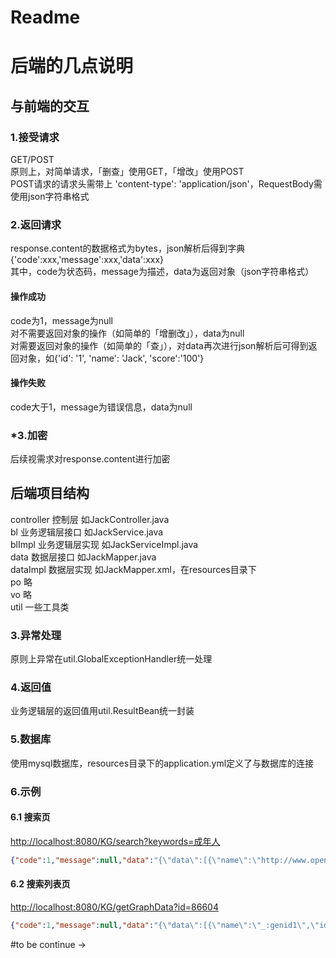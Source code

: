 # Readme
# 后端的几点说明

## 与前端的交互
### 1.接受请求
GET/POST   
原则上，对简单请求，「删查」使用GET，「增改」使用POST  
POST请求的请求头需带上 'content-type': 'application/json'，RequestBody需使用json字符串格式  
### 2.返回请求
response.content的数据格式为bytes，json解析后得到字典  
{'code':xxx,'message':xxx,'data':xxx}  
其中，code为状态码，message为描述，data为返回对象（json字符串格式）  
#### 操作成功
code为1，message为null  
对不需要返回对象的操作（如简单的「增删改」），data为null  
对需要返回对象的操作（如简单的「查」），对data再次进行json解析后可得到返回对象，如{'id': '1', 'name': 'Jack', 'score':'100'}  
#### 操作失败
code大于1，message为错误信息，data为null  
### *3.加密
后续视需求对response.content进行加密

## 后端项目结构
controller 控制层 如JackController.java  
bl 业务逻辑层接口 如JackService.java  
blImpl 业务逻辑层实现 如JackServiceImpl.java  
data 数据层接口 如JackMapper.java  
dataImpl 数据层实现 如JackMapper.xml，在resources目录下  
po 略  
vo 略  
util 一些工具类  

### 3.异常处理
原则上异常在util.GlobalExceptionHandler统一处理  
### 4.返回值
业务逻辑层的返回值用util.ResultBean统一封装
### 5.数据库
使用mysql数据库，resources目录下的application.yml定义了与数据库的连接

### 6.示例
#### 6.1 搜索页
<http://localhost:8080/KG/search?keywords=成年人>  
```json
{"code":1,"message":null,"data":"{\"data\":[{\"name\":\"http://www.openkg.cn/COVID-19/prevention#成年人\",\"id\":\"87114\"},{\"name\":\"{\\\"_language\\\":\\\"zh\\\",\\\"_value\\\":\\\"成年人\\\"}\",\"id\":\"95393\"}]}"}
```
#### 6.2 搜索列表页
<http://localhost:8080/KG/getGraphData?id=86604>  
```json
{"code":1,"message":null,"data":"{\"data\":[{\"name\":\"_:genid1\",\"id\":\"86604\"},{\"name\":\"_type\",\"id\":\"86502\"},{\"name\":\"http://www.w3.org/2002/07/owl#Class\",\"id\":\"86706\"},{\"name\":\"http://www.w3.org/2002/07/owl#oneOf\",\"id\":\"86808\"},{\"name\":\"http://www.openkg.cn/COVID-19/prevention#医护人员\",\"id\":\"86910\"},{\"name\":\"http://www.openkg.cn/COVID-19/prevention#孕产妇\",\"id\":\"87012\"},{\"name\":\"http://www.openkg.cn/COVID-19/prevention#成年人\",\"id\":\"87114\"},{\"name\":\"http://www.openkg.cn/COVID-19/prevention/resource/R10102\",\"id\":\"87216\"},{\"name\":\"http://www.openkg.cn/COVID-19/prevention/resource/R10103\",\"id\":\"87318\"},{\"name\":\"http://www.openkg.cn/COVID-19/prevention/resource/R10105\",\"id\":\"87420\"},{\"name\":\"http://www.openkg.cn/COVID-19/prevention/resource/R10106\",\"id\":\"87522\"},{\"name\":\"http://www.openkg.cn/COVID-19/prevention/resource/R1020201\",\"id\":\"87624\"},{\"name\":\"http://www.openkg.cn/COVID-19/prevention/resource/R102030101\",\"id\":\"87726\"},{\"name\":\"http://www.openkg.cn/COVID-19/prevention/resource/R102030201\",\"id\":\"87828\"},{\"name\":\"http://www.openkg.cn/COVID-19/prevention/resource/R102030301\",\"id\":\"87930\"},{\"name\":\"http://www.openkg.cn/COVID-19/prevention/resource/R102030401\",\"id\":\"88032\"},{\"name\":\"http://www.openkg.cn/COVID-19/prevention/class/C1\",\"id\":\"91653\"},{\"name\":\"http://www.w3.org/2002/07/owl#equivalentClass\",\"id\":\"95189\"}],\"link\":[{\"name\":\"86502\",\"source\":\"86604\",\"target\":\"86706\"},{\"name\":\"86808\",\"source\":\"86604\",\"target\":\"86910\"},{\"name\":\"86808\",\"source\":\"86604\",\"target\":\"87012\"},{\"name\":\"86808\",\"source\":\"86604\",\"target\":\"87114\"},{\"name\":\"86808\",\"source\":\"86604\",\"target\":\"87216\"},{\"name\":\"86808\",\"source\":\"86604\",\"target\":\"87318\"},{\"name\":\"86808\",\"source\":\"86604\",\"target\":\"87420\"},{\"name\":\"86808\",\"source\":\"86604\",\"target\":\"87522\"},{\"name\":\"86808\",\"source\":\"86604\",\"target\":\"87624\"},{\"name\":\"86808\",\"source\":\"86604\",\"target\":\"87726\"},{\"name\":\"86808\",\"source\":\"86604\",\"target\":\"87828\"},{\"name\":\"86808\",\"source\":\"86604\",\"target\":\"87930\"},{\"name\":\"86808\",\"source\":\"86604\",\"target\":\"88032\"},{\"name\":\"95189\",\"source\":\"91653\",\"target\":\"86604\"}]}"}
```
#to be continue →


